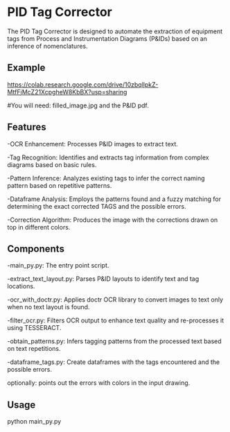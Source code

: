 # PID Tag Corrector

The PID Tag Corrector is designed to automate the extraction of equipment tags from Process and Instrumentation Diagrams (P&IDs) based on an inference of nomenclatures. 

## Example
https://colab.research.google.com/drive/10zbqllpkZ-MtfFjMcZ21XcpgheW8KbBX?usp=sharing

#You will need: filled_image.jpg and the P&ID pdf.

## Features
-OCR Enhancement: Processes P&ID images to extract text.

-Tag Recognition: Identifies and extracts tag information from complex diagrams based on basic rules.

-Pattern Inference: Analyzes existing tags to infer the correct naming pattern based on repetitive patterns.

-Dataframe Analysis: Employs the patterns found and a fuzzy matching for determining the exact corrected TAGS and the possible errors.

-Correction Algorithm: Produces the image with the corrections drawn on top in different colors.

## Components
-main_py.py: The entry point script.

-extract_text_layout.py: Parses P&ID layouts to identify text and tag locations.

-ocr_with_doctr.py: Applies doctr OCR library to convert images to text only when no text layout is found.

-filter_ocr.py: Filters OCR output to enhance text quality and re-processes it using TESSERACT.

-obtain_patterns.py: Infers tagging patterns from the processed text based on text repetitions.

-dataframe_tags.py: Create dataframes with the tags encountered and the possible errors.

optionally: points out the errors with colors in the input drawing.

## Usage
python main_py.py
